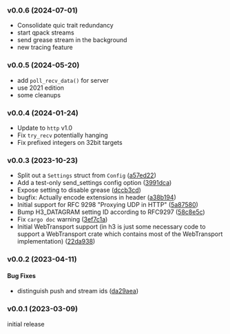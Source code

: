 ### v0.0.6 (2024-07-01)
* Consolidate quic trait redundancy
* start qpack streams 
* send grease stream in the background
* new tracing feature

### v0.0.5 (2024-05-20)
* add `poll_recv_data()` for server
* use 2021 edition
* some cleanups

### v0.0.4 (2024-01-24)

* Update to `http` v1.0
* Fix `try_recv` potentially hanging
* Fix prefixed integers on 32bit targets

### v0.0.3 (2023-10-23)

* Split out a `Settings` struct from `Config` ([a57ed22](https://github.com/hyperium/h3/commit/a57ed224ac5d17a635eb71eb6f83c1196f581a51))
* Add a test-only send_settings config option ([3991dca](https://github.com/hyperium/h3/commit/3991dcaf3801595e49d0bb7fb1649b4cf50292b7))
* Expose setting to disable grease ([dccb3cd](https://github.com/hyperium/h3/commit/dccb3cdae9d5a9d720fae5f774b53f0bd8a16019))
* bugfix: Actually encode extensions in header ([a38b194](https://github.com/hyperium/h3/commit/a38b194a2f00dc0b2b60564c299093204d349d7e))
* Initial support for RFC 9298 "Proxying UDP in HTTP" ([5a87580](https://github.com/hyperium/h3/commit/5a87580bd060b6a7d4dc625e990526d6998fda5c))
* Bump H3_DATAGRAM setting ID according to RFC9297 ([58c8e5c](https://github.com/hyperium/h3/commit/58c8e5cecb2b0c367d738989fe9c505936bc5ff3))
* Fix `cargo doc` warning ([3ef7c1a](https://github.com/hyperium/h3/commit/3ef7c1a37b635e8446322d8f8d3a68580a208ad8))
* Initial WebTransport support (in h3 is just some necessary code to support a WebTransport crate which contains most of the WebTransport implementation) ([22da938](https://github.com/hyperium/h3/commit/22da9387f19d724852b3bf1dfd7e66f0fd45cb81))


### v0.0.2 (2023-04-11)

#### Bug Fixes

* distinguish push and stream ids ([da29aea](https://github.com/hyperium/h3/commit/da29aea305d61146664189346b3718458cb9f4d6))


### v0.0.1 (2023-03-09)

initial release
